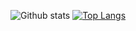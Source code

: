 ![Github stats](https://github-readme-stats.vercel.app/api?username=bossoncode&theme=angolia&show_icons=true)
[![Top Langs](https://github-readme-stats.vercel.app/api/top-langs/?username=bossoncode)](https://github.com/bossoncode/read-md-stats)
